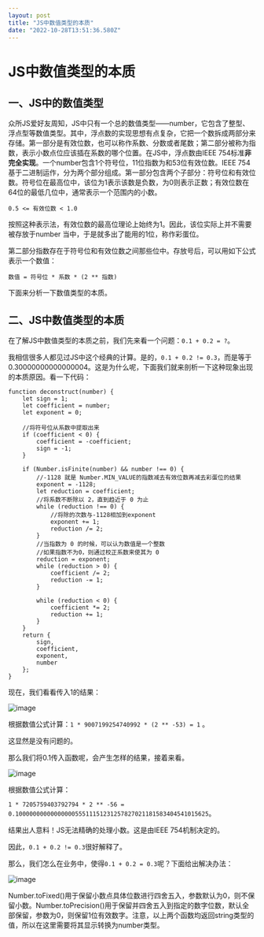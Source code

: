 ```yaml
---
layout: post
title: "JS中数值类型的本质"
date: "2022-10-28T13:51:36.580Z"
---
```

JS中数值类型的本质
==========

一、JS中的数值类型
----------

众所JS爱好友周知，JS中只有一个总的数值类型——number，它包含了整型、浮点型等数值类型。其中，浮点数的实现思想有点复杂，它把一个数拆成两部分来存储。第一部分是有效位数，也可以称作系数、分数或者尾数；第二部分被称为指数，表示小数点位应该插在系数的哪个位置。在JS中，浮点数由IEEE 754标准**非完全实现**。一个number包含1个符号位，11位指数为和53位有效位数。IEEE 754基于二进制运作，分为两个部分组成。第一部分包含两个子部分：符号位和有效位数。符号位在最高位中，该位为1表示该数是负数，为0则表示正数；有效位数在64位的最低几位中，通常表示一个范围内的小数。

`0.5 <= 有效位数 < 1.0`

按照这种表示法，有效位数的最高位理论上始终为1。因此，该位实际上并不需要被存放于number 当中，于是就多出了能用的1位，称作彩蛋位。

第二部分指数存在于符号位和有效位数之间那些位中。存放号后，可以用如下公式表示一个数值：

`数值 = 符号位 * 系数 * (2 ** 指数)`

下面来分析一下数值类型的本质。

二、JS中数值类型的本质
------------

在了解JS中数值类型的本质之前，我们先来看一个问题：`0.1 + 0.2 = ?`。

我相信很多人都见过JS中这个经典的计算。是的，`0.1 + 0.2 != 0.3`，而是等于0.30000000000000004。这是为什么呢，下面我们就来剖析一下这种现象出现的本质原因。看一下代码：

    function deconstruct(number) {
        let sign = 1;
        let coefficient = number;
        let exponent = 0;
    
        //将符号位从系数中提取出来
        if (coefficient < 0) {
            coefficient = -coefficient;
            sign = -1;
        }
    
        if (Number.isFinite(number) && number !== 0) {
            //-1128 就是 Number.MIN_VALUE的指数减去有效位数再减去彩蛋位的结果
            exponent = -1128;
            let reduction = coefficient;
            //将系数不断除以 2，直到趋近于 0 为止
            while (reduction !== 0) {
                //将除的次数与-1128相加到exponent
                exponent += 1;
                reduction /= 2;
            }
            //当指数为 0 的时候，可以认为数值是一个整数
            //如果指数不为0，则通过校正系数来使其为 0
            reduction = exponent;
            while (reduction > 0) {
                coefficient /= 2;
                reduction -= 1;
            }
    
            while (reduction < 0) {
                coefficient *= 2;
                reduction += 1;
            }
        }
        return {
            sign,
            coefficient,
            exponent,
            number
        };
    }
    

现在，我们看看传入1的结果：

![image](https://img2022.cnblogs.com/blog/1489272/202210/1489272-20221028193934645-1292519825.png)

根据数值公式计算：`1 * 9007199254740992 * (2 ** -53) = 1` 。

这显然是没有问题的。

那么我们将0.1传入函数呢，会产生怎样的结果，接着来看。

![image](https://img2022.cnblogs.com/blog/1489272/202210/1489272-20221028193946780-1480534110.png)

根据数值公式计算：

`1 * 7205759403792794 * 2 ** -56 = 0.1000000000000000055511151231257827021181583404541015625`。

结果出人意料！JS无法精确的处理小数。这是由IEEE 754机制决定的。

因此，`0.1 + 0.2 != 0.3`很好解释了。

那么，我们怎么在业务中，使得`0.1 + 0.2 = 0.3`呢？下面给出解决办法：

![image](https://img2022.cnblogs.com/blog/1489272/202210/1489272-20221028194001859-165280198.png)

Number.toFixed()用于保留小数点具体位数进行四舍五入，参数默认为0，则不保留小数。Number.toPrecision()用于保留并四舍五入到指定的数字位数，默认全部保留，参数为0，则保留1位有效数字。注意，以上两个函数均返回string类型的值，所以在这里需要将其显示转换为number类型。